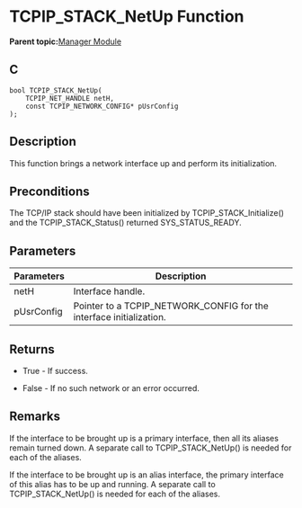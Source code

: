 # TCPIP\_STACK\_NetUp Function

**Parent topic:**[Manager Module](GUID-B37C4F4C-DC2D-48D9-9909-AACBA987B57A.md)

## C

```
bool TCPIP_STACK_NetUp(
    TCPIP_NET_HANDLE netH, 
    const TCPIP_NETWORK_CONFIG* pUsrConfig
);
```

## Description

This function brings a network interface up and perform its initialization.

## Preconditions

The TCP/IP stack should have been initialized by TCPIP\_STACK\_Initialize\(\) and the TCPIP\_STACK\_Status\(\) returned SYS\_STATUS\_READY.

## Parameters

|Parameters|Description|
|----------|-----------|
|netH|Interface handle.|
|pUsrConfig|Pointer to a TCPIP\_NETWORK\_CONFIG for the interface initialization.|

## Returns

-   True - If success.

-   False - If no such network or an error occurred.


## Remarks

If the interface to be brought up is a primary interface, then all its aliases remain turned down. A separate call to TCPIP\_STACK\_NetUp\(\) is needed for each of the aliases.

If the interface to be brought up is an alias interface, the primary interface of this alias has to be up and running. A separate call to TCPIP\_STACK\_NetUp\(\) is needed for each of the aliases.

